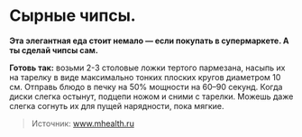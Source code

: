 # Сырные чипсы.
**Эта элегантная еда стоит немало — если покупать в супермаркете. А ты сделай чипсы сам.**

**Готовь так:** возьми 2-3 столовые ложки тертого пармезана, насыпь их на тарелку в виде максимально тонких плоских кругов диаметром 10 см. Отправь блюдо в печку на 50% мощности на 60–90 секунд. Когда диски слегка остынут, подцепи ножом и сними с тарелки. Можешь даже слегка согнуть их для пущей нарядности, пока мягкие.

> Источник: www.mhealth.ru
